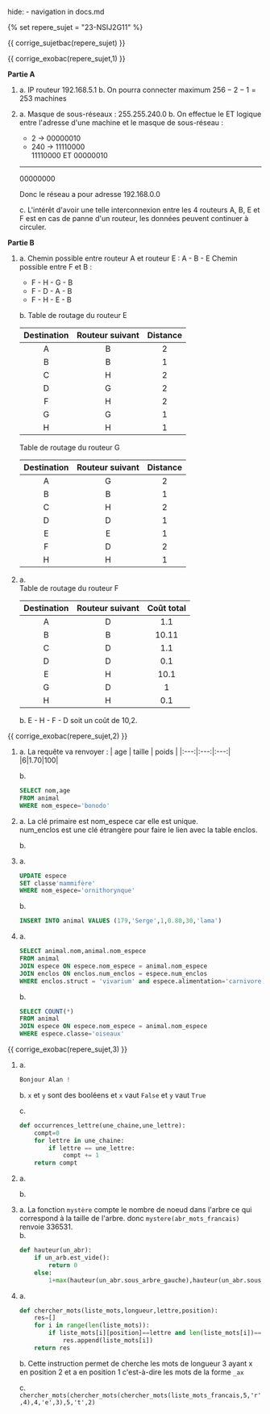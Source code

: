 hide: - navigation  in docs.md

{% set repere_sujet = "23-NSIJ2G11" %}

{{ corrige_sujetbac(repere_sujet) }}


{{ corrige_exobac(repere_sujet,1) }}

**Partie A**  

1.  a. IP routeur 192.168.5.1
    b. On pourra connecter maximum $256 - 2 - 1  = 253$ machines

2.  a. Masque de sous-réseaux : 255.255.240.0
    b. On effectue le ET logique entre l'adresse d'une machine et le masque de sous-réseau :  
    - 2 -> 00000010  
    - 240  -> 11110000  
       11110000 
    ET 00000010
    ------------
       00000000

    Donc le réseau a pour adresse 192.168.0.0

    c. L'intérêt d'avoir une telle interconnexion entre les 4 routeurs A, B, E et F est en cas de panne d'un routeur, les données peuvent continuer à circuler.  


**Partie B**  

1.  a. Chemin possible entre routeur A et routeur E : A - B - E 
    Chemin possible entre F et B  :  
    - F - H - G - B  
    - F - D - A - B  
    - F - H - E - B

    b.
    Table de routage du routeur E  

    |Destination|Routeur suivant| Distance|
    |:---:|:---:|:---:|
    |A|B|2|
    |B|B|1|
    |C|H|2|
    |D|G|2|
    |F|H|2|
    |G|G|1|
    |H|H|1|

    Table de routage du routeur G  

    |Destination|Routeur suivant| Distance|
    |:---:|:---:|:---:|
    |A|G|2|
    |B|B|1|
    |C|H|2|
    |D|D|1|
    |E|E|1|
    |F|D|2|
    |H|H|1|

2.  a.    
    Table de routage du routeur F  

    |Destination|Routeur suivant| Coût total|
    |:---:|:---:|:---:|
    |A|D|1.1|
    |B|B|10.11|
    |C|D|1.1|
    |D|D|0.1|
    |E|H|10.1|
    |G|D|1|
    |H|H|0.1|

    b. E - H - F - D soit un coût de 10,2.


{{ corrige_exobac(repere_sujet,2) }}

1.  a. La requête va renvoyer : 
    | age | taille | poids |
    |:---:|:---:|:---:|
    |6|1.70|100|

    b. 
    ```sql
    SELECT nom,age
    FROM animal
    WHERE nom_espece='bonodo'
    ```

2.  a. La clé primaire est nom_espece car elle est unique.  
    num_enclos est une clé étrangère pour faire le lien avec la table enclos.

    b.  

3.  a. 
    ```sql
    UPDATE espece
    SET classe'mammifère'
    WHERE nom_espece='ornithorynque'
    ```

    b. 
    ```sql
    INSERT INTO animal VALUES (179,'Serge',1,0.80,30,'lama')
    ```

4.  a. 
    ```sql
    SELECT animal.nom,animal.nom_espece
    FROM animal
    JOIN espece ON espece.nom_espece = animal.nom_espece
    JOIN enclos ON enclos.num_enclos = espece.num_enclos
    WHERE enclos.struct = 'vivarium' and espece.alimentation='carnivore'
    ```

    b.  
    ```sql
    SELECT COUNT(*)
    FROM animal
    JOIN espece ON espece.nom_espece = animal.nom_espece
    WHERE espece.classe='oiseaux'
    ```

{{ corrige_exobac(repere_sujet,3) }}

1.  a. 
    ```python
    Bonjour Alan !
    ```

    b. `x` et `y` sont des booléens et `x` vaut `False` et `y` vaut `True` 

    c. 
    ```python
    def occurrences_lettre(une_chaine,une_lettre):
        compt=0
        for lettre in une_chaine:
            if lettre == une_lettre:
                compt += 1 
        return compt
    ```

2.  a. 

    b. 

3.  a. La fonction `mystère` compte le nombre de noeud dans l'arbre ce qui correspond à la taille de l'arbre.
    donc `mystere(abr_mots_francais)`  renvoie 336531.  
    b. 
    ```python
    def hauteur(un_abr):
        if un_arb.est_vide():
            return 0
        else:
            1+max(hauteur(un_abr.sous_arbre_gauche),hauteur(un_abr.sous_arbre_droit))

    ```

4.  a. 
    ```python
    def chercher_mots(liste_mots,longueur,lettre,position):
        res=[]
        for i in range(len(liste_mots)):
            if liste_mots[i][position]==lettre and len(liste_mots[i])==longueur:
                res.append(liste_mots[i])
        return res
    ```

    b. Cette instruction permet de cherche les mots de longueur 3 ayant x en position 2  et a en position  1 c'est-à-dire les mots de la forme `_ax`

    c. `chercher_mots(chercher_mots(chercher_mots(liste_mots_francais,5,'r',4),4,'e',3),5,'t',2)`